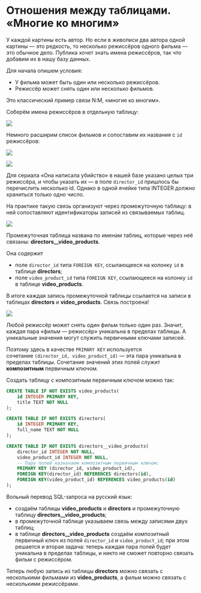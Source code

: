 # Отношения между таблицами. «Многие ко многим»

У каждой картины есть автор. Но если в живописи два автора одной картины — это редкость, то несколько режиссёров одного фильма — это обычное дело. Публика хочет знать имена режиссёров, так что добавим их в нашу базу данных.

Для начала опишем условия:

- У фильма может быть один или несколько режиссёров.
- Режиссёр может снять один или несколько фильмов.

Это классический пример связи N:M, «многие ко многим».

Соберём имена режиссёров в отдельную таблицу:

![](https://pictures.s3.yandex.net/resources/S2_141_1_1682533873.png)

Немного расширим список фильмов и сопоставим их названия с `id` режиссёров:

![](https://pictures.s3.yandex.net/resources/S2_160_1682533887.png)

![](https://pictures.s3.yandex.net/resources/S02_227_1685551410.png)

Для сериала «Она написала убийство» в нашей базе указано целых три режиссёра, и чтобы указать их — в поле `director_id` пришлось бы перечислить несколько id. Однако в одной ячейке типа INTEGER должно храниться только одно число.

На практике такую связь организуют через промежуточную таблицу: в ней сопоставляют идентификаторы записей из связываемых таблиц.

![](https://pictures.s3.yandex.net/resources/S02_232_1_1685551419.png)

Промежуточная таблица названа по именам таблиц, которые через неё связаны: **directors__video_products**.

Она содержит

- поле `director_id` типа `FOREIGN KEY`, ссылающееся на колонку `id` в таблице **directors**;
- поле `video_product_id` типа `FOREIGN KEY`, ссылающееся на колонку `id` в таблице **video_products**.

В итоге каждая запись промежуточной таблицы ссылается на записи в таблицах **directors** и **video_products**. Связь построена!

![](https://pictures.s3.yandex.net/resources/S2_161_1682533906.png)

Любой режиссёр может снять один фильм только один раз. Значит, каждая пара «фильм — режиссёр» уникальна в пределах таблицы. А уникальные значения могут служить первичными ключами записей.

Поэтому здесь в качестве `PRIMARY KEY` используется сочетание `(director_id, video_product_id)` — эта пара уникальна в пределах таблицы. Сочетание значений этих полей служит **композитным** первичным ключом.

Создать таблицу с композитным первичным ключом можно так:

```sql
CREATE TABLE IF NOT EXISTS video_products(
    id INTEGER PRIMARY KEY,
    title TEXT NOT NULL
);

CREATE TABLE IF NOT EXISTS directors(
    id INTEGER PRIMARY KEY,
    full_name TEXT NOT NULL
);

CREATE TABLE IF NOT EXISTS directors__video_products(    
    director_id INTEGER NOT NULL,
    video_product_id INTEGER NOT NULL,
    -- Пару полей назначаем композитным первичным ключом:
    PRIMARY KEY (director_id, video_product_id),
    FOREIGN KEY(director_id) REFERENCES directors(id),
    FOREIGN KEY(video_product_id) REFERENCES video_products(id)
); 
```

Вольный перевод SQL-запроса на русский язык:

- создаём таблицы **video_products** и **directors** и промежуточную таблицу **directors__video_products**;
- в промежуточной таблице указываем связь между записями двух таблиц;
- в таблице **directors__video_products** создаём композитный первичный ключ из полей `director_id` и `video_product_id`; при этом решается и вторая задача: теперь каждая пара полей будет уникальна в пределах таблицы, и никто не сможет повторно связать фильм с режиссёром.

Теперь любую запись из таблицы **directors** можно связать с несколькими фильмами из **video_products**, а фильм можно связать с несколькими режиссёрами.